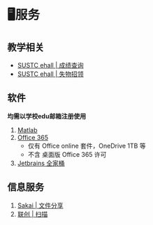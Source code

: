 # 🖥服务
## 教学相关

* [SUSTC ehall | 成绩查询](http://ehall.sustech.edu.cn/publicapp/sys/cjcxapp/index.do)
* [SUSTC ehall | 失物招领](http://ehall.sustech.edu.cn/publicapp/sys/pubswzlapp/index.do)

## 软件

**均需以学校edu邮箱注册使用**

1. [Matlab](./matlab/)
2. [Office 365](https://signup.microsoft.com/signup?sku=Education)
    * 仅有 Office online 套件，OneDrive 1TB 等
    * 不含 桌面版 Office 365 许可
3. [Jetbrains 全家桶](https://www.jetbrains.com/zh/student/)

## 信息服务

1. [Sakai | 文件分享](./sakai)
2. [联创 | 扫描](./unifound)
